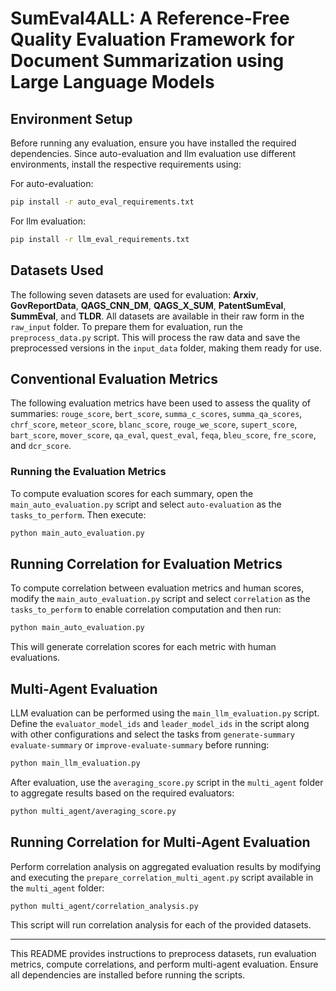 # SumEval4ALL: A Reference-Free Quality Evaluation Framework for Document Summarization using Large Language Models

## Environment Setup

Before running any evaluation, ensure you have installed the required dependencies. Since auto-evaluation and llm evaluation use different environments, install the respective requirements using:

For auto-evaluation:
```bash
pip install -r auto_eval_requirements.txt
```
For llm evaluation:
```bash
pip install -r llm_eval_requirements.txt
```


## Datasets Used
The following seven datasets are used for evaluation: **Arxiv**, **GovReportData**, **QAGS_CNN_DM**, **QAGS_X_SUM**, **PatentSumEval**, **SummEval**, and **TLDR**. 
All datasets are available in their raw form in the `raw_input` folder. To prepare them for evaluation, run the `preprocess_data.py` script. This will process the raw data and save the preprocessed versions in the `input_data` folder, making them ready for use.

## Conventional Evaluation Metrics
The following evaluation metrics have been used to assess the quality of summaries: `rouge_score`, `bert_score`, `summa_c_scores`, `summa_qa_scores`, `chrf_score`, `meteor_score`, `blanc_score`, `rouge_we_score`, `supert_score`, `bart_score`, `mover_score`, `qa_eval`, `quest_eval`, `feqa`, `bleu_score`, `fre_score`, and `dcr_score`.

### Running the Evaluation Metrics
To compute evaluation scores for each summary, open the `main_auto_evaluation.py` script and select `auto-evaluation` as the `tasks_to_perform`. Then execute:
```bash
python main_auto_evaluation.py
```

## Running Correlation for Evaluation Metrics
To compute correlation between evaluation metrics and human scores, modify the `main_auto_evaluation.py` script and select `correlation` as the `tasks_to_perform` to enable correlation computation and then run:
```bash
python main_auto_evaluation.py
```
This will generate correlation scores for each metric with human evaluations.

## Multi-Agent Evaluation
LLM evaluation can be performed using the `main_llm_evaluation.py` script. Define the `evaluator_model_ids` and `leader_model_ids` in the script along with other configurations and select the tasks from `generate-summary` `evaluate-summary` or `improve-evaluate-summary` before running:
```bash
python main_llm_evaluation.py
```
After evaluation, use the `averaging_score.py` script in the `multi_agent` folder to aggregate results based on the required evaluators:
```bash
python multi_agent/averaging_score.py
```

## Running Correlation for Multi-Agent Evaluation
Perform correlation analysis on aggregated evaluation results by modifying and executing the `prepare_correlation_multi_agent.py` script available in the `multi_agent` folder:
```bash
python multi_agent/correlation_analysis.py
```
This script will run correlation analysis for each of the provided datasets.

---
This README provides instructions to preprocess datasets, run evaluation metrics, compute correlations, and perform multi-agent evaluation. Ensure all dependencies are installed before running the scripts.

